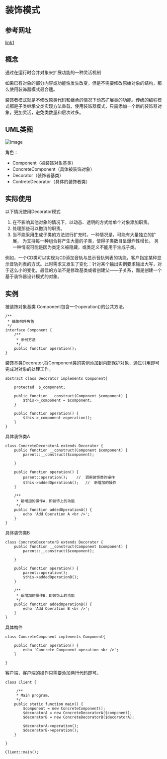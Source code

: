 # 装饰模式
> 

## 参考网址
[link1](http://www.jb51.net/article/65841.htm)

## 概念
通过在运行时合并对象来扩展功能的一种灵活机制

如果已有对象的部分内容或功能性发生改变，但是不需要修改原始对象的结构，那么使用装饰器模式最合适。

装饰者模式就是不修改原类代码和继承的情况下动态扩展类的功能。传统的编程模式都是子类继承父类实现方法重载，使用装饰器模式，只需添加一个新的装饰器对象，更加灵活，避免类数量和层次过多。

## UML类图
![image](http://my.csdn.net/uploads/201208/06/1344242539_1547.gif)

角色：
- Component（被装饰对象基类）
- ConcreteComponent（具体被装饰对象）
- Decorator（装饰者基类）
- ContreteDecorator（具体的装饰者类）

## 实际使用

以下情况使用Decorator模式

1. 在不影响其他对象的情况下，以动态、透明的方式给单个对象添加职责。
2. 处理那些可以撤消的职责。
3. 当不能采用生成子类的方法进行扩充时。一种情况是，可能有大量独立的扩展， 为支持每一种组合将产生大量的子类，使得子类数目呈爆炸性增长。 另一种情况可能是因为类定义被隐藏，或类定义不能用于生成子类。

例如，一个CD类可以实现为CD添加音轨与显示音轨列表的功能，客户指定某种显示音轨列表的方式。此时需求又发生了变化：针对某个输出实例要求输出大写，对于这么小的变化，最佳的方法不是修改基类或者创建父——子关系，而是创建一个基于装饰器设计模式的对象。


## 实例

被装饰对象基类 Component包含一个operation()的公共方法。
```
/**
 * 抽象构件角色
 */
interface Component {
    /**
     * 示例方法
     */
    public function operation();
}
```
装饰基类Decorator,将Component类的实例添加到内部保护对象，通过引用即可完成对对象的处理工作。
```
abstract class Decorator implements Component{
 
    protected  $_component;
 
    public function __construct(Component $component) {
        $this->_component = $component;
    }
 
    public function operation() {
        $this->_component->operation();
    }
}
```
 
 具体装饰类A
```
class ConcreteDecoratorA extends Decorator {
    public function __construct(Component $component) {
        parent::__construct($component);
 
    }
 
    public function operation() {
        parent::operation();    //  调用装饰类的操作
        $this->addedOperationA();   //  新增加的操作
    }
 
    /**
     * 新增加的操作A，即装饰上的功能
     */
    public function addedOperationA() {
        echo 'Add Operation A <br />';
    }
}
 ```
具体装饰类B
```
class ConcreteDecoratorB extends Decorator {
    public function __construct(Component $component) {
        parent::__construct($component);
 
    }
 
    public function operation() {
        parent::operation();
        $this->addedOperationB();
    }
 
    /**
     * 新增加的操作B，即装饰上的功能
     */
    public function addedOperationB() {
        echo 'Add Operation B <br />';
    }
}
 ```

具体构件
```
class ConcreteComponent implements Component{
 
    public function operation() {
        echo 'Concrete Component operation <br />';
    }
 
}
 ```
 客户端，客户端的操作只需要添加两行代码即可。

```
class Client {
 
     /**
     * Main program.
     */
    public static function main() {
        $component = new ConcreteComponent();
        $decoratorA = new ConcreteDecoratorA($component);
        $decoratorB = new ConcreteDecoratorB($decoratorA);
 
        $decoratorA->operation();
        $decoratorB->operation();
    }
 
}
 
Client::main();
```